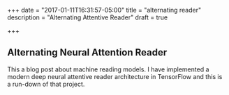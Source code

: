 +++
date = "2017-01-11T16:31:57-05:00"
title = "alternating reader"
description = "Alternating Attentive Reader"
draft = true

+++

## Alternating Neural Attention Reader

This a blog post about machine reading models. I have implemented a modern deep neural attentive reader architecture in TensorFlow and this is a run-down of that project.
